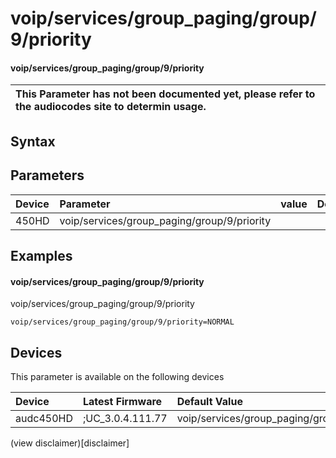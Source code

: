 ﻿---
description: voip/services/group_paging/group/9/priority
search: false
---

# voip/services/group_paging/group/9/priority

#### voip/services/group_paging/group/9/priority


| This Parameter has not been documented yet, please refer to the audiocodes site to determin usage.  | 
| :--- |

## Syntax

## Parameters
|Device|Parameter|value|Description|
|:---|:---|:---|:---|
| 450HD | voip/services/group_paging/group/9/priority |  |  |

## Examples
#### voip/services/group_paging/group/9/priority

voip/services/group_paging/group/9/priority

```
voip/services/group_paging/group/9/priority=NORMAL
```

## Devices
This parameter is available on the following devices

| Device | Latest Firmware | Default Value |
|:---|:---|:---|
| audc450HD | ;UC_3.0.4.111.77 | voip/services/group_paging/group/9/priority=NORMAL 

(view disclaimer)[disclaimer]
